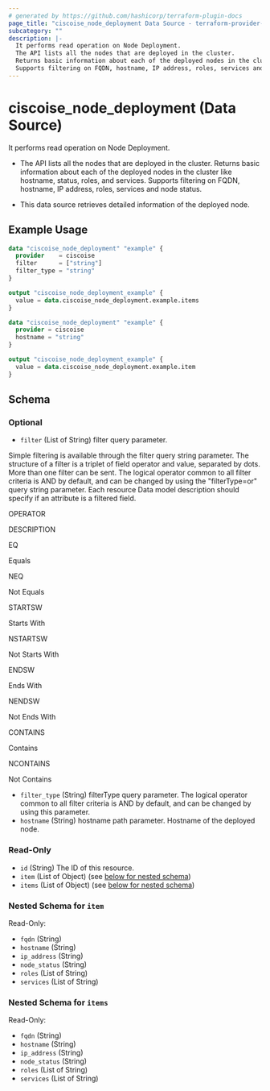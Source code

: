 ```yaml
---
# generated by https://github.com/hashicorp/terraform-plugin-docs
page_title: "ciscoise_node_deployment Data Source - terraform-provider-ciscoise"
subcategory: ""
description: |-
  It performs read operation on Node Deployment.
  The API lists all the nodes that are deployed in the cluster.
  Returns basic information about each of the deployed nodes in the cluster like hostname, status, roles, and services.
  Supports filtering on FQDN, hostname, IP address, roles, services and node status.This data source retrieves detailed information of the deployed node.
---
```


# ciscoise_node_deployment (Data Source)

It performs read operation on Node Deployment.

- The API lists all the nodes that are deployed in the cluster.
 Returns basic information about each of the deployed nodes in the cluster like hostname, status, roles, and services.
 Supports filtering on FQDN, hostname, IP address, roles, services and node status.

- This data source retrieves detailed information of the deployed node.

## Example Usage

```terraform
data "ciscoise_node_deployment" "example" {
  provider    = ciscoise
  filter      = ["string"]
  filter_type = "string"
}

output "ciscoise_node_deployment_example" {
  value = data.ciscoise_node_deployment.example.items
}

data "ciscoise_node_deployment" "example" {
  provider = ciscoise
  hostname = "string"
}

output "ciscoise_node_deployment_example" {
  value = data.ciscoise_node_deployment.example.item
}
```

<!-- schema generated by tfplugindocs -->
## Schema

### Optional

- `filter` (List of String) filter query parameter. 
 
 
 
Simple filtering
 is available through the filter query string parameter. The structure of a filter is a triplet of field operator and value, separated by dots. More than one filter can be sent. The logical operator common to all filter criteria is AND by default, and can be changed by using the 
"filterType=or"
 query string parameter. Each resource Data model description should specify if an attribute is a filtered field. 
 
 
 
 
 
OPERATOR
 
DESCRIPTION
 
 
 
 
 
EQ
 
Equals
 
 
 
NEQ
 
Not Equals
 
 
 
STARTSW
 
Starts With
 
 
 
NSTARTSW
 
Not Starts With
 
 
 
ENDSW
 
Ends With
 
 
 
NENDSW
 
Not Ends With
 
 
 
CONTAINS
 
Contains
 
 
 
NCONTAINS
 
Not Contains
- `filter_type` (String) filterType query parameter. The logical operator common to all filter criteria is AND by default, and can be changed by using this parameter.
- `hostname` (String) hostname path parameter. Hostname of the deployed node.

### Read-Only

- `id` (String) The ID of this resource.
- `item` (List of Object) (see [below for nested schema](#nestedatt--item))
- `items` (List of Object) (see [below for nested schema](#nestedatt--items))

<a id="nestedatt--item"></a>
### Nested Schema for `item`

Read-Only:

- `fqdn` (String)
- `hostname` (String)
- `ip_address` (String)
- `node_status` (String)
- `roles` (List of String)
- `services` (List of String)


<a id="nestedatt--items"></a>
### Nested Schema for `items`

Read-Only:

- `fqdn` (String)
- `hostname` (String)
- `ip_address` (String)
- `node_status` (String)
- `roles` (List of String)
- `services` (List of String)


